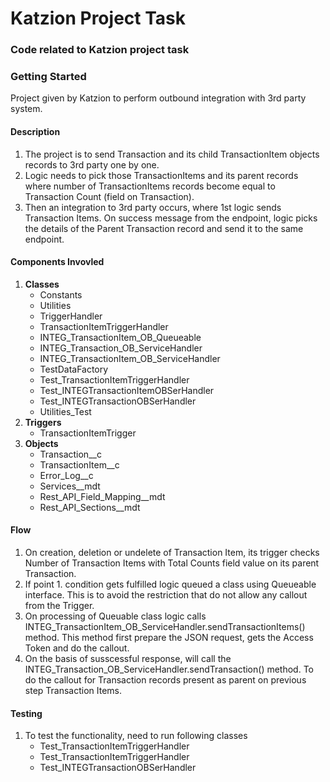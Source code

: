 # Katzion Project Task 
### Code related to Katzion project task

### Getting Started
Project given by Katzion to perform outbound integration with 3rd party system.

#### Description
1. The project is to send Transaction and its child TransactionItem objects records to 3rd party one by one. 
2. Logic needs to pick those TransactionItems and its parent records where number of TransactionItems records become equal to Transaction Count (field on Transaction).
3. Then an integration to 3rd party occurs, where 1st logic sends Transaction Items. On success message from the endpoint, logic picks the details of the Parent Transaction record and send it to the same endpoint.

#### Components Invovled
1. **Classes**
    - Constants
    - Utilities
    - TriggerHandler
    - TransactionItemTriggerHandler
    - INTEG_TransactionItem_OB_Queueable
    - INTEG_Transaction_OB_ServiceHandler
    - INTEG_TransactionItem_OB_ServiceHandler
    - TestDataFactory
    - Test_TransactionItemTriggerHandler
    - Test_INTEGTransactionItemOBSerHandler
    - Test_INTEGTransactionOBSerHandler
    - Utilities_Test
 2. **Triggers**
    - TransactionItemTrigger
 3. **Objects**
    - Transaction__c
    - TransactionItem__c
    - Error_Log__c
    - Services__mdt
    - Rest_API_Field_Mapping__mdt
    - Rest_API_Sections__mdt
  
  #### Flow
  1. On creation, deletion or undelete of Transaction Item, its trigger checks Number of Transaction Items with Total Counts field value on its parent Transaction.
  2. If point 1. condition gets fulfilled logic queued a class using Queueable interface. This is to avoid the restriction that do not allow any callout from the Trigger.
  3. On processing of Queuable class logic calls INTEG_TransactionItem_OB_ServiceHandler.sendTransactionItems() method. This method first prepare the JSON request, gets the Access Token and do the callout. 
  4. On the basis of susscessful response, will call the INTEG_Transaction_OB_ServiceHandler.sendTransaction() method. To do the callout for Transaction records present as parent on previous step Transaction Items.
  
  #### Testing
  1. To test the functionality, need to run following classes
     - Test_TransactionItemTriggerHandler
     - Test_TransactionItemTriggerHandler
     - Test_INTEGTransactionOBSerHandler
  
 

